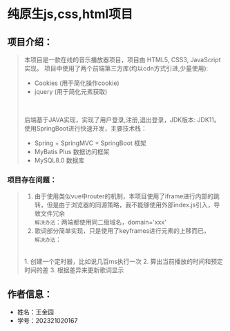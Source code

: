 # 纯原生js,css,html项目

## 项目介绍：

> 本项目是一款在线的音乐播放器项目，项目由
> HTML5, CSS3, JavaScript实现。
> 项目中使用了两个前端第三方库(均以cdn方式引进,少量使用):
> + Cookies (用于简化操作cookie)
> + jquery  (用于简化元素获取)
> <br/> 
> 
> 后端基于JAVA实现，实现了用户登录,注册,退出登录，JDK版本: JDK11。使用SpringBoot进行快速开发，主要技术栈：
> <br/>
> + Spring + SpringMVC + SpringBoot 框架
> + MyBatis Plus 数据访问框架
> + MySQL8.0 数据库
> 
 
### 项目存在问题：
> 1. 由于使用类似vue中router的机制，本项目使用了iframe进行内部的跳转，但是由于浏览器的同源策略，我不能够使用外部index.js引入，导致文件冗余
> <br/>`解决办法`：两端都使用同二级域名，domain='xxx'
> 2. 歌词部分简单实现，只是使用了keyframes进行元素的上移而已，
> <br/> `解决办法`：
> <br/>
>    1. 创建一个定时器，比如说几百ms执行一次
>    2. 算出当前播放的时间和预定时间的差
>    3. 根据差异来更新歌词显示
## 作者信息：
+ 姓名：王金园
+ 学号：202321020167

